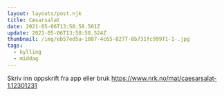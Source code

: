 ```yaml
---
layout: layouts/post.njk
title: Cæsarsalat
date: 2021-05-06T13:58:58.501Z
update: 2021-05-06T13:58:58.524Z
thumbnail: /img/eb57ed5a-1807-4c65-8277-8b731fc999f1-1-.jpg
tags:
  - kylling
  - middag
---
```

Skriv inn oppskrift fra app eller bruk https://www.nrk.no/mat/caesarsalat-1.12301231
